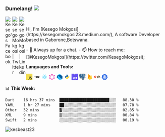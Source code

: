 ### Dumelang! <img src="https://media.giphy.com/media/hvRJCLFzcasrR4ia7z/giphy.gif" width="25px">
<a href="https://web.facebook.com/kesego23/">
  <img align="left" alt="Kesego's Facebook" width="22px" src="https://raw.githubusercontent.com/peterthehan/peterthehan/master/assets/facebook.svg" />
</a>
<a href="https://twitter.com/KesegoMokgosi">
  <img align="left" alt="Kesego Mokgosi | Twitter" width="22px" src="https://raw.githubusercontent.com/peterthehan/peterthehan/master/assets/twitter.svg" />
</a>
<a href="https://www.linkedin.com/in/kesego-m-6744b6125/">
  <img align="left" alt="Kesego Mokgosi | Linkedin" width="22px" src="https://raw.githubusercontent.com/peterthehan/peterthehan/master/assets/linkedin.svg" />
</a>

<br />

<p>Hi, I'm [Kesego Mokgosi](https://kesegomokgosi23.medium.com/), A software Developer  based in Gaborone,Botswana.</p>
- 💬 Always up for a chat.
- 📫 How to reach me: [@KesegoMokgosi](https://twitter.com/KesegoMokgosi);

**Languages and Tools:**  

<code><img height="20" src="https://raw.githubusercontent.com/github/explore/80688e429a7d4ef2fca1e82350fe8e3517d3494d/topics/javascript/javascript.png"></code>
<code><img height="20" src="https://raw.githubusercontent.com/github/explore/80688e429a7d4ef2fca1e82350fe8e3517d3494d/topics/go/go.png"></code>
<code><img height="20" src="https://raw.githubusercontent.com/github/explore/80688e429a7d4ef2fca1e82350fe8e3517d3494d/topics/react/react.png"></code>
<code><img height="20" src="https://raw.githubusercontent.com/github/explore/5c058a388828bb5fde0bcafd4bc867b5bb3f26f3/topics/graphql/graphql.png"></code>
<code><img height="20" src="https://raw.githubusercontent.com/github/explore/80688e429a7d4ef2fca1e82350fe8e3517d3494d/topics/dart/dart.png"></code>
<code><img height="20" src="https://raw.githubusercontent.com/github/explore/80688e429a7d4ef2fca1e82350fe8e3517d3494d/topics/python/python.png"></code>
<code><img height="20" src="https://raw.githubusercontent.com/github/explore/80688e429a7d4ef2fca1e82350fe8e3517d3494d/topics/web-assembly/web-assembly.png"></code>
<code><img height="20" src="https://raw.githubusercontent.com/github/explore/80688e429a7d4ef2fca1e82350fe8e3517d3494d/topics/postgresql/postgresql.png"></code>
<code><img height="20" src="https://raw.githubusercontent.com/github/explore/80688e429a7d4ef2fca1e82350fe8e3517d3494d/topics/firebase/firebase.png"></code>
<code><img height="20" src="https://raw.githubusercontent.com/github/explore/80688e429a7d4ef2fca1e82350fe8e3517d3494d/topics/git/git.png"></code>
<code><img height="20" src="https://raw.githubusercontent.com/github/explore/80688e429a7d4ef2fca1e82350fe8e3517d3494d/topics/kubernetes/kubernetes.png"></code>

📊 **This  Week:**

<!--START_SECTION:waka-->
```text
Dart    16 hrs 37 mins  ██████████████████████░░░   88.30 % 
YAML    1 hr 27 mins    ██░░░░░░░░░░░░░░░░░░░░░░░   07.78 % 
Other   32 mins         ▓░░░░░░░░░░░░░░░░░░░░░░░░   02.85 % 
XML     9 mins          ▒░░░░░░░░░░░░░░░░░░░░░░░░   00.84 % 
Swift   2 mins          ░░░░░░░░░░░░░░░░░░░░░░░░░   00.19 % 
```
<!--END_SECTION:waka-->

 <img align="left" src="https://github-readme-stats.vercel.app/api?username=kesbeast23&show_icons=false&theme=gotham" alt="kesbeast23" />



